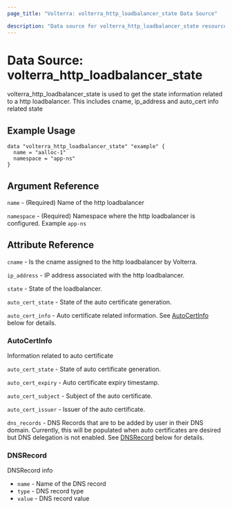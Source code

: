 ```yaml
---
page_title: "Volterra: volterra_http_loadbalancer_state Data Source"

description: "Data source for volterra_http_loadbalancer_state resource"
---
```


# Data Source: volterra_http_loadbalancer_state

volterra_http_loadbalancer_state is used to get the state information related to a http loadbalancer. This includes cname, ip_address and auto_cert info related state


## Example Usage

```hcl
data "volterra_http_loadbalancer_state" "example" {
  name = "aalloc-1"
  namespace = "app-ns"
}
```

## Argument Reference

`name` - (Required) Name of the http loadbalancer

`namespace` - (Required) Namespace where the http loadbalancer is configured. Example `app-ns`

## Attribute Reference

`cname` - Is the cname assigned to the http loadbalancer by Volterra.

`ip_address` - IP address associated with the http loadbalancer.

`state` - State of the loadbalancer.

`auto_cert_state` - State of the auto certificate generation.

`auto_cert_info` - Auto certificate related information. See [AutoCertInfo](#AutoCertInfo) below for details.

### AutoCertInfo

Information related to auto certificate

`auto_cert_state` - State of auto certificate generation.

`auto_cert_expiry` - Auto certificate expiry timestamp.

`auto_cert_subject` - Subject of the auto certificate.

`auto_cert_issuer` - Issuer of the auto certificate.

`dns_records` - DNS Records that are to be added by user in their DNS domain. Currently, this will be populated when auto certificates are desired but DNS delegation is not enabled. See [DNSRecord](#DNSRecord) below for details.

### DNSRecord

DNSRecord info

- `name` - Name of the DNS record
- `type` - DNS record type
- `value` - DNS record value